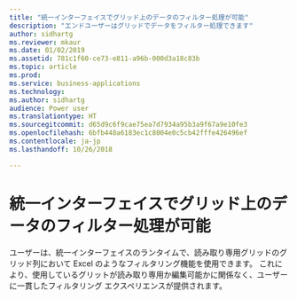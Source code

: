 ```yaml
---
title: "統一インターフェイスでグリッド上のデータのフィルター処理が可能"
description: "エンドユーザーはグリッドでデータをフィルター処理できます"
author: sidhartg
ms.reviewer: mkaur
ms.date: 01/02/2019
ms.assetid: 781c1f60-ce73-e811-a96b-000d3a18c83b
ms.topic: article
ms.prod: 
ms.service: business-applications
ms.technology: 
ms.author: sidhartg
audience: Power user
ms.translationtype: HT
ms.sourcegitcommit: d65d9c6f9cae75ea7d7934a95b3a9f67a9e10fe3
ms.openlocfilehash: 6bfb448a6183ec1c8004e0c5cb42fffe426496ef
ms.contentlocale: ja-jp
ms.lasthandoff: 10/26/2018

---
```

# <a name="filtering-data-on-grids-coming-to-unified-interface"></a>統一インターフェイスでグリッド上のデータのフィルター処理が可能




ユーザーは、統一インターフェイスのランタイムで、読み取り専用グリッドのグリッド列において Excel のようなフィルタリング機能を使用できます。 これにより、使用しているグリットが読み取り専用か編集可能かに関係なく、ユーザーに一貫したフィルタリング エクスペリエンスが提供されます。


